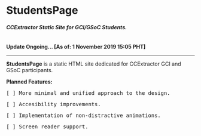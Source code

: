 <h1> StudentsPage </h1>
<h4><i>CCExtractor Static Site for GCI/GSoC Students.</i></h4>
<br>
<strong>Update Ongoing... [As of: 1 November 2019 15:05 PHT]</strong>
<hr>
<p><strong>StudentsPage</strong> is a static HTML site dedicated for CCExtractor GCI and GSoC participants.</p>


<strong> Planned Features: </strong>
<pre>[ ] More minimal and unified approach to the design. </pre>
<pre>[ ] Accesibility improvements. </pre>
<pre>[ ] Implementation of non-distractive animations. </pre>
<pre>[ ] Screen reader support. </pre>
